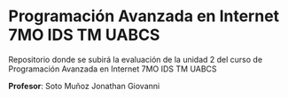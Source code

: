# Programación Avanzada en Internet 7MO IDS TM UABCS
Repositorio donde se subirá la evaluación de la unidad 2 del curso de Programación Avanzada en Internet 7MO IDS TM UABCS

**Profesor**: Soto Muñoz Jonathan Giovanni